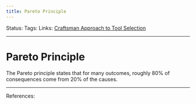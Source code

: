 ```yaml
---
title: Pareto Principle
---
```

Status:
Tags:
Links: [Craftsman Approach to Tool Selection](out/craftsman-approach-to-tool-selection.md)
___
# Pareto Principle
The Pareto principle states that for many outcomes, roughly 80% of consequences come from 20% of the causes.
___
References: